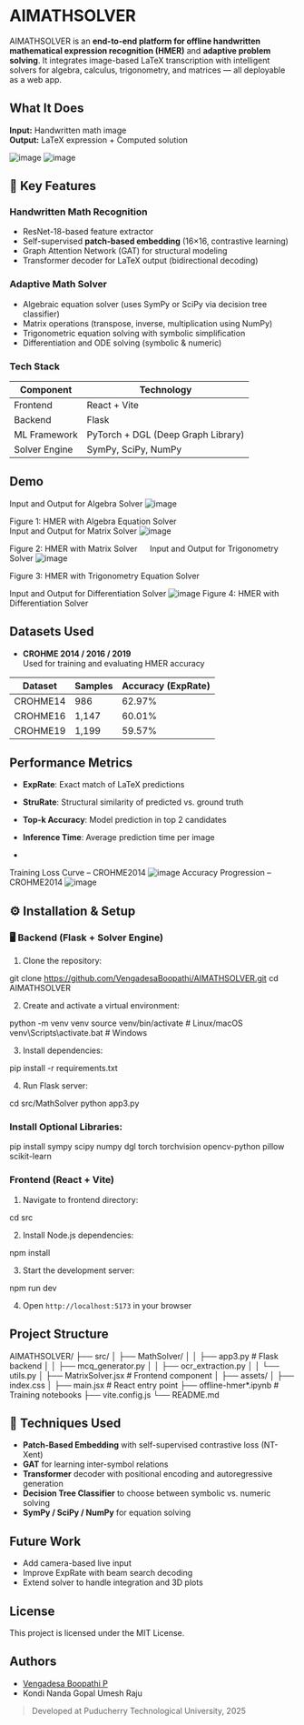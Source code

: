 
# AIMATHSOLVER

AIMATHSOLVER is an **end-to-end platform for offline handwritten mathematical expression recognition (HMER)** and **adaptive problem solving**. It integrates image-based LaTeX transcription with intelligent solvers for algebra, calculus, trigonometry, and matrices — all deployable as a web app.


##  What It Does

**Input:** Handwritten math image  
**Output:** LaTeX expression + Computed solution

![image](https://github.com/user-attachments/assets/ad191b49-b842-46c2-afb4-b78e5d4c43b3)
![image](https://github.com/user-attachments/assets/c837d41e-1b8a-49ac-96cd-c5a3fef74e85)

## 🔧 Key Features

###  Handwritten Math Recognition
- ResNet-18-based feature extractor
- Self-supervised **patch-based embedding** (16×16, contrastive learning)
- Graph Attention Network (GAT) for structural modeling
- Transformer decoder for LaTeX output (bidirectional decoding)

###  Adaptive Math Solver
- Algebraic equation solver (uses SymPy or SciPy via decision tree classifier)
- Matrix operations (transpose, inverse, multiplication using NumPy)
- Trigonometric equation solving with symbolic simplification
- Differentiation and ODE solving (symbolic & numeric)

### Tech Stack
| Component     | Technology                        |
|---------------|-----------------------------------|
| Frontend      | React + Vite                      |
| Backend       | Flask                             |
| ML Framework  | PyTorch + DGL (Deep Graph Library)|
| Solver Engine | SymPy, SciPy, NumPy               |


## Demo

Input and Output for Algebra Solver
 ![image](https://github.com/user-attachments/assets/68627bcb-abe1-4d78-b43b-ae97cc98d11d)

Figure 1: HMER with Algebra Equation Solver  
Input and Output for Matrix Solver
 ![image](https://github.com/user-attachments/assets/ef8673da-75ee-48df-8c7a-bd6aa39932e1)

Figure 2: HMER with Matrix   Solver   
Input and Output for Trigonometry Solver
![image](https://github.com/user-attachments/assets/65252244-6f42-41a4-9237-3ee5ab4e072c)

Figure 3: HMER with Trigonometry Equation Solver

Input and Output for Differentiation Solver
![image](https://github.com/user-attachments/assets/402fdd2b-ca51-4164-889a-753d85388611)
Figure 4: HMER with   Differentiation Solver


##  Datasets Used

- **CROHME 2014 / 2016 / 2019**  
  Used for training and evaluating HMER accuracy

| Dataset | Samples | Accuracy (ExpRate) |
|---------|---------|-------------------|
| CROHME14 | 986     | 62.97%            |
| CROHME16 | 1,147   | 60.01%            |
| CROHME19 | 1,199   | 59.57%            |



##  Performance Metrics

- **ExpRate**: Exact match of LaTeX predictions
- **StruRate**: Structural similarity of predicted vs. ground truth
- **Top-k Accuracy**: Model prediction in top 2 candidates
- **Inference Time**: Average prediction time per image

- 
Training Loss Curve – CROHME2014
![image](https://github.com/user-attachments/assets/e723bc06-78ee-439e-b89e-d91b08bc7a5e)
Accuracy Progression – CROHME2014
![image](https://github.com/user-attachments/assets/d23c70ce-aafc-495e-b992-2ef8806b33a7)

## ⚙️ Installation & Setup

### 🖥 Backend (Flask + Solver Engine)

1. Clone the repository:

git clone https://github.com/VengadesaBoopathi/AIMATHSOLVER.git
cd AIMATHSOLVER

2. Create and activate a virtual environment:


python -m venv venv
source venv/bin/activate    # Linux/macOS
venv\Scripts\activate.bat   # Windows

3. Install dependencies:

pip install -r requirements.txt


4. Run Flask server:

cd src/MathSolver
python app3.py


###  Install Optional Libraries:

pip install sympy scipy numpy dgl torch torchvision opencv-python pillow scikit-learn


###  Frontend (React + Vite)

1. Navigate to frontend directory:

cd src

2. Install Node.js dependencies:

npm install


3. Start the development server:


npm run dev

4. Open `http://localhost:5173` in your browser


##  Project Structure

AIMATHSOLVER/
├── src/
│   ├── MathSolver/
│   │   ├── app3.py                  # Flask backend
│   │   ├── mcq_generator.py
│   │   ├── ocr_extraction.py
│   │   └── utils.py
│   ├── MatrixSolver.jsx            # Frontend component
│   ├── assets/
│   ├── index.css
│   ├── main.jsx                    # React entry point
├── offline-hmer*.ipynb            # Training notebooks
├── vite.config.js
└── README.md

## 🧠 Techniques Used

* **Patch-Based Embedding** with self-supervised contrastive loss (NT-Xent)
* **GAT** for learning inter-symbol relations
* **Transformer** decoder with positional encoding and autoregressive generation
* **Decision Tree Classifier** to choose between symbolic vs. numeric solving
* **SymPy / SciPy / NumPy** for equation solving




##  Future Work

* Add camera-based live input
* Improve ExpRate with beam search decoding
* Extend solver to handle integration and 3D plots



##  License

This project is licensed under the MIT License.


## Authors

* [Vengadesa Boopathi P](https://github.com/VengadesaBoopathi)
* Kondi Nanda Gopal Umesh Raju

> Developed at Puducherry Technological University, 2025


